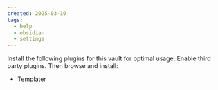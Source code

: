 ```yaml
---
created: 2025-03-10
tags:
  - help
  - obsidian
  - settings
---
```


Install the following plugins for this vault for optimal usage. Enable third party plugins. Then browse and install:

* Templater